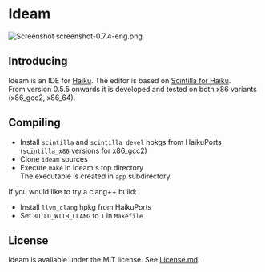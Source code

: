 Ideam
================
![Screenshot](https://raw.github.com/AmosCaster/ideam/master/data/screenshot/screenshot-0.7.4-eng.png)
    screenshot-0.7.4-eng.png

Introducing
----------------

Ideam is an IDE for [Haiku](https://www.haiku-os.org).
The editor is based on [Scintilla for Haiku](https://sourceforge.net/p/scintilla/haiku/ci/default/tree/).  
From version 0.5.5 onwards it is developed and tested on both x86 variants (x86_gcc2, x86_64).


Compiling
----------------

* Install `scintilla` and `scintilla_devel` hpkgs from HaikuPorts (`scintilla_x86` versions for x86_gcc2)
* Clone `ideam` sources
* Execute `make` in Ideam's top directory  
The executable is created in `app` subdirectory.  


If you would like to try a clang++ build:
* Install `llvm_clang` hpkg from HaikuPorts
* Set `BUILD_WITH_CLANG` to `1` in `Makefile`


License
----------------

Ideam is available under the MIT license. See [License.md](License.md).
